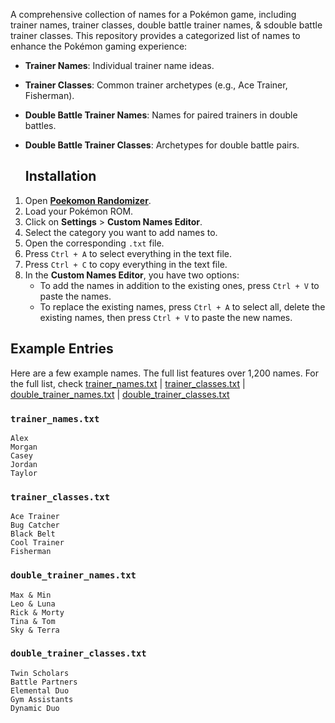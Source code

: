 A comprehensive collection of names for a Pokémon game, including trainer names, trainer classes, double battle trainer names, & sdouble battle trainer classes.
This repository provides a categorized list of names to enhance the Pokémon gaming experience:

- **Trainer Names**: Individual trainer name ideas.
- **Trainer Classes**: Common trainer archetypes (e.g., Ace Trainer, Fisherman).
- **Double Battle Trainer Names**: Names for paired trainers in double battles.
- **Double Battle Trainer Classes**: Archetypes for double battle pairs.

  ## Installation
1. Open **[Poekomon Randomizer](https://github.com/UTDZac/universal-pokemon-randomizer-zx)**.
2. Load your Pokémon ROM.
3. Click on **Settings** > **Custom Names Editor**.
4. Select the category you want to add names to.
5. Open the corresponding `.txt` file.
6. Press `Ctrl + A` to select everything in the text file.
7. Press `Ctrl + C` to copy everything in the text file.
8. In the **Custom Names Editor**, you have two options:
   - To add the names in addition to the existing ones, press `Ctrl + V` to paste the names.
   - To replace the existing names, press `Ctrl + A` to select all, delete the existing names, then press `Ctrl + V` to paste the new names.


## Example Entries

Here are a few example names. The full list features over 1,200 names. For the full list, check [trainer_names.txt](https://github.com/EmeraldVoid/Pokemon-Name-Repository/blob/main/trainer_names.txt) | [trainer_classes.txt](https://github.com/EmeraldVoid/Pokemon-Name-Repository/blob/main/trainer_classes.txt) | [double_trainer_names.txt](https://github.com/EmeraldVoid/Pokemon-Name-Repository/blob/main/double_trainer_names.txt) | [double_trainer_classes.txt](https://github.com/EmeraldVoid/Pokemon-Name-Repository/blob/main/double_trainer_classes.txt)

### `trainer_names.txt`
```
Alex
Morgan
Casey
Jordan
Taylor
```

### `trainer_classes.txt`
```
Ace Trainer
Bug Catcher
Black Belt
Cool Trainer
Fisherman
```

### `double_trainer_names.txt`
```
Max & Min
Leo & Luna
Rick & Morty
Tina & Tom
Sky & Terra
```

### `double_trainer_classes.txt`
```
Twin Scholars
Battle Partners
Elemental Duo
Gym Assistants
Dynamic Duo
```
